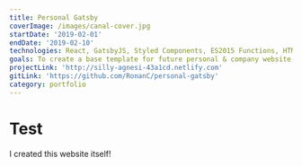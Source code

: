 ```yaml
---
title: Personal Gatsby
coverImage: /images/canal-cover.jpg
startDate: '2019-02-01'
endDate: '2019-02-10'
technologies: React, GatsbyJS, Styled Components, ES2015 Functions, HTML5 Semantic Tags, GraphQL
goals: To create a base template for future personal & company website. And in the process to learn React, Gatsby, and related technologies.
projectLink: 'http://silly-agnesi-43a1cd.netlify.com'
gitLink: 'https://github.com/RonanC/personal-gatsby'
category: portfolio
---
```


# Test

I created this website itself!
